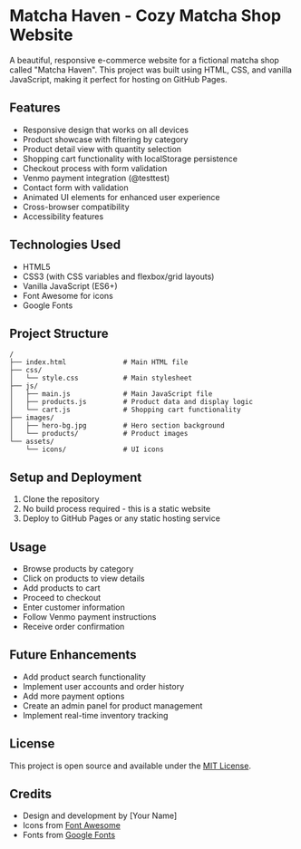 # Matcha Haven - Cozy Matcha Shop Website

A beautiful, responsive e-commerce website for a fictional matcha shop called "Matcha Haven". This project was built using HTML, CSS, and vanilla JavaScript, making it perfect for hosting on GitHub Pages.

## Features

- Responsive design that works on all devices
- Product showcase with filtering by category
- Product detail view with quantity selection
- Shopping cart functionality with localStorage persistence
- Checkout process with form validation
- Venmo payment integration (@testtest)
- Contact form with validation
- Animated UI elements for enhanced user experience
- Cross-browser compatibility
- Accessibility features

## Technologies Used

- HTML5
- CSS3 (with CSS variables and flexbox/grid layouts)
- Vanilla JavaScript (ES6+)
- Font Awesome for icons
- Google Fonts

## Project Structure

```
/
├── index.html              # Main HTML file
├── css/
│   └── style.css           # Main stylesheet
├── js/
│   ├── main.js             # Main JavaScript file
│   ├── products.js         # Product data and display logic
│   └── cart.js             # Shopping cart functionality
├── images/
│   ├── hero-bg.jpg         # Hero section background
│   └── products/           # Product images
└── assets/
    └── icons/              # UI icons
```

## Setup and Deployment

1. Clone the repository
2. No build process required - this is a static website
3. Deploy to GitHub Pages or any static hosting service

## Usage

- Browse products by category
- Click on products to view details
- Add products to cart
- Proceed to checkout
- Enter customer information
- Follow Venmo payment instructions
- Receive order confirmation

## Future Enhancements

- Add product search functionality
- Implement user accounts and order history
- Add more payment options
- Create an admin panel for product management
- Implement real-time inventory tracking

## License

This project is open source and available under the [MIT License](LICENSE).

## Credits

- Design and development by [Your Name]
- Icons from [Font Awesome](https://fontawesome.com/)
- Fonts from [Google Fonts](https://fonts.google.com/)